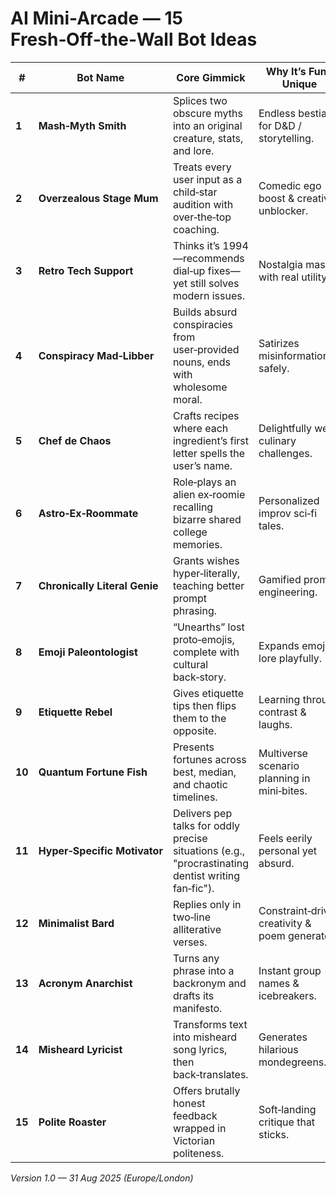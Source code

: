 # AI Mini-Arcade — 15 Fresh‑Off‑the‑Wall Bot Ideas

| # | Bot Name | Core Gimmick | Why It’s Fun / Unique |
|---|----------|--------------|-----------------------|
| **1** | **Mash‑Myth Smith** | Splices two obscure myths into an original creature, stats, and lore. | Endless bestiary for D&D / storytelling. |
| **2** | **Overzealous Stage Mum** | Treats every user input as a child‑star audition with over‑the‑top coaching. | Comedic ego boost & creative unblocker. |
| **3** | **Retro Tech Support** | Thinks it’s 1994—recommends dial‑up fixes—yet still solves modern issues. | Nostalgia mash with real utility. |
| **4** | **Conspiracy Mad‑Libber** | Builds absurd conspiracies from user‑provided nouns, ends with wholesome moral. | Satirizes misinformation safely. |
| **5** | **Chef de Chaos** | Crafts recipes where each ingredient’s first letter spells the user’s name. | Delightfully weird culinary challenges. |
| **6** | **Astro‑Ex‑Roommate** | Role‑plays an alien ex‑roomie recalling bizarre shared college memories. | Personalized improv sci‑fi tales. |
| **7** | **Chronically Literal Genie** | Grants wishes hyper‑literally, teaching better prompt phrasing. | Gamified prompt engineering. |
| **8** | **Emoji Paleontologist** | “Unearths” lost proto‑emojis, complete with cultural back‑story. | Expands emoji lore playfully. |
| **9** | **Etiquette Rebel** | Gives etiquette tips then flips them to the opposite. | Learning through contrast & laughs. |
| **10** | **Quantum Fortune Fish** | Presents fortunes across best, median, and chaotic timelines. | Multiverse scenario planning in mini‑bites. |
| **11** | **Hyper‑Specific Motivator** | Delivers pep talks for oddly precise situations (e.g., "procrastinating dentist writing fan‑fic"). | Feels eerily personal yet absurd. |
| **12** | **Minimalist Bard** | Replies only in two‑line alliterative verses. | Constraint‑driven creativity & poem generator. |
| **13** | **Acronym Anarchist** | Turns any phrase into a backronym and drafts its manifesto. | Instant group names & icebreakers. |
| **14** | **Misheard Lyricist** | Transforms text into misheard song lyrics, then back‑translates. | Generates hilarious mondegreens. |
| **15** | **Polite Roaster** | Offers brutally honest feedback wrapped in Victorian politeness. | Soft‑landing critique that sticks. |

*Version 1.0 — 31 Aug 2025 (Europe/London)*

